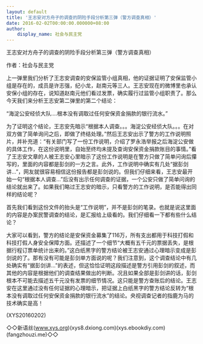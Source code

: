 ```yaml
---
layout: default
title: '王志安对方舟子的调查的阴险手段分析第三弹（警方调查真相）'
date: 2016-02-02T00:00:00.000000+08:00
author:
    display_name: 社会与民主党
---
```


王志安对方舟子的调查的阴险手段分析第三弹（警方调查真相）

作者：社会与民主党

上一弹里我们分析了王志安调查的安保监管小组真相，他的证据证明了安保监管小组是存在的，成员是许志强，纪小龙，赵南元等三人。王志安现在的微博里也承认安保小组的存在，说知道赵南元他们看过发票，确实履行过监管小组职责了。那么今天我们来分析王志安第二弹里的第二个结论：

“海淀公安经侦大队….根本没有调取过任何安保资金捐款的银行流水。”

为了证明这个结论，王志安先暗示“根据本人调查。。。海淀公安经侦大队。。。在对双方做了简单询问之后，即做了终结处理。”然后王志安出示了警方的工作说明照片，并补充道：“有关部门写了一份工作说明，介绍了罗永浩举报之后海淀公安做的具体工作，在这份说明里，自始至终均未提及查询安保资金捐款账目的事情。”看了王志安文章的人被王志安心里暗示了这份工作说明是在警方只做了简单问询后攥写的，里面的内容都是彭剑的一方之言。此外，工作说明中确实有几处“据彭剑讲…”，网友就很容易相信这份报告都是彭剑说的。但我们仔细来看，王志安最开始一句“根据本人调查…”后没有出示任何调查的证据，一个公安只做了简单问询的结论就出来了。如果我们略过王志安的暗示，只看警方的工作说明，是否能得出同样的结论呢？

首先我们看到这份文件的抬头是“工作说明”，并不是彭剑的笔录。也就是说这里面的内容是办案民警调查的结论，是汇报给上级看的。我们仔细看一下都有些什么结论？

大家可以看到，警方的结论是安保资金募集了116万，所有支出都用于科技打假和科技打假人身安全保障方面。还描述了一个细节“大概有五千元的票据丢失，是根据行程订票单统计出来的。”这白纸黑字的警方结论被王志安通过心理暗示变成是彭剑说的了。那有没有可能是彭剑单方面说的呢？我们注意到，这个调查结论中有几处确实有“据彭剑讲…”的表述，但这恰恰证明这段描述是警方引用彭剑的叙述，而其他的内容是根据他们的调查结果做出的判断。况且如果全部是彭剑讲的话，彭剑根本不可能去描述五千元没有发票的细节情况。这只能是警方查账后的结论。王志安在这里通过没有任何证据的心理暗示，把证据上白纸黑字的警方结论反转为“根本没有调取过任何安保资金捐款的银行流水”的结论。央视调查记者的指鹿为马的技术确实是高！

(XYS20160202)

◇◇新语丝(www.xys.org)(xys8.dxiong.com)(xys.ebookdiy.com)(fangzhouzi.me)◇◇

